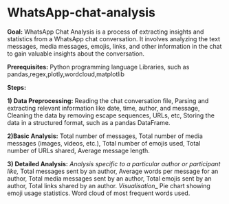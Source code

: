 # WhatsApp-chat-analysis
**Goal:** WhatsApp Chat Analysis is a process of extracting insights and statistics from a WhatsApp chat conversation. It involves analyzing the text messages, media messages, emojis, links, and other information in the chat to gain valuable insights about the conversation.

**Prerequisites:** 
Python programming language
Libraries, such as pandas,regex,plotly,wordcloud,matplotlib

**Steps:**



**1) Data Preprocessing:**
Reading the chat conversation file,
Parsing and extracting relevant information like date, time, author, and message,
Cleaning the data by removing escape sequences, URLs, etc,
Storing the data in a structured format, such as a pandas DataFrame.

**2)Basic Analysis:**
Total number of messages,
Total number of media messages (images, videos, etc.),
Total number of emojis used,
Total number of URLs shared,
Average message length.

**3) Detailed Analysis:**
_Analysis specific to a particular author or participant like,_
Total messages sent by an author,
    Average words per message for an author,
    Total media messages sent by an author,
    Total emojis sent by an author,
    Total links shared by an author.
_Visualisation__
    Pie chart showing emoji usage statistics.
    Word cloud of most frequent words used.
